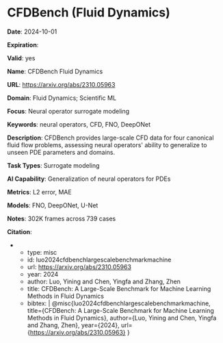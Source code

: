 # CFDBench (Fluid Dynamics)

**Date**: 2024-10-01

**Expiration**: 

**Valid**: yes

**Name**: CFDBench  Fluid Dynamics 

**URL**: https://arxiv.org/abs/2310.05963

**Domain**: Fluid Dynamics; Scientific ML

**Focus**: Neural operator surrogate modeling

**Keywords**: neural operators, CFD, FNO, DeepONet

**Description**: CFDBench provides large-scale CFD data for four canonical fluid flow problems,  assessing neural operators' ability to generalize to unseen PDE parameters and domains. 

**Task Types**: Surrogate modeling

**AI Capability**: Generalization of neural operators for PDEs

**Metrics**: L2 error, MAE

**Models**: FNO, DeepONet, U-Net

**Notes**: 302K frames across 739 cases

**Citation**:

-
  - type: misc
  - id: luo2024cfdbenchlargescalebenchmarkmachine
  - url: https://arxiv.org/abs/2310.05963
  - year: 2024
  - author: Luo, Yining and Chen, Yingfa and Zhang, Zhen
  - title: CFDBench: A Large-Scale Benchmark for Machine Learning Methods in Fluid Dynamics
  - bibtex: |
      @misc{luo2024cfdbenchlargescalebenchmarkmachine,
        title={CFDBench: A Large-Scale Benchmark for Machine Learning Methods in Fluid Dynamics},
        author={Luo, Yining and Chen, Yingfa and Zhang, Zhen},
        year={2024},
        url={https://arxiv.org/abs/2310.05963}
      }

